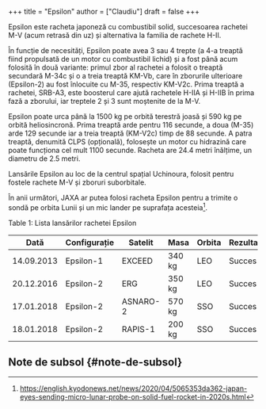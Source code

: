 +++
title = "Epsilon"
author = ["Claudiu"]
draft = false
+++

Epsilon este racheta japoneză cu combustibil solid, succesoarea rachetei M-V (acum retrasă din uz) și alternativa la familia de rachete H-II.

În funcție de necesități, Epsilon poate avea 3 sau 4 trepte (a 4-a treaptă fiind propulsată de un motor cu combustibil lichid) și a fost până acum folosită în două variante: primul zbor al rachetei a folosit o treaptă secundară M-34c și o a treia treaptă KM-Vb, care în zborurile ulterioare (Epsilon-2) au fost înlocuite cu M-35, respectiv KM-V2c. Prima treaptă a rachetei, SRB-A3, este boosterul care ajută rachetele H-IIA și H-IIB în prima fază a zborului, iar treptele 2 și 3 sunt moștenite de la M-V.

Epsilon poate urca până la 1500 kg pe orbită terestră joasă și 590 kg pe orbită heliosincronă. Prima treaptă arde pentru 116 secunde, a doua (M-35) arde 129 secunde iar a treia treaptă (KM-V2c) timp de 88 secunde. A patra treaptă, denumită CLPS (opțională), folosește un motor cu hidrazină care poate funcționa cel mult 1100 secunde. Racheta are 24.4 metri înălțime, un diametru de 2.5 metri.

Lansările Epsilon au loc de la centrul spațial Uchinoura, folosit pentru fostele rachete M-V și zboruri suborbitale.

În anii următori, JAXA ar putea folosi racheta Epsilon pentru a trimite o sondă pe orbita Lunii și un mic lander pe suprafața acesteia[^fn:1].

<div class="table-caption">
  <span class="table-number">Table 1</span>:
  Lista lansărilor rachetei Epsilon
</div>

| Dată       | Configurație | Satelit  | Masa   | Orbita | Rezultat |
|------------|--------------|----------|--------|--------|----------|
| 14.09.2013 | Epsilon-1    | EXCEED   | 340 kg | LEO    | Succes   |
| 20.12.2016 | Epsilon-2    | ERG      | 350 kg | LEO    | Succes   |
| 17.01.2018 | Epsilon-2    | ASNARO-2 | 570 kg | SSO    | Succes   |
| 18.01.2018 | Epsilon-2    | RAPIS-1  | 200 kg | SSO    | Succes   |


## Note de subsol {#note-de-subsol}

[^fn:1]: <https://english.kyodonews.net/news/2020/04/5065353da362-japan-eyes-sending-micro-lunar-probe-on-solid-fuel-rocket-in-2020s.html>